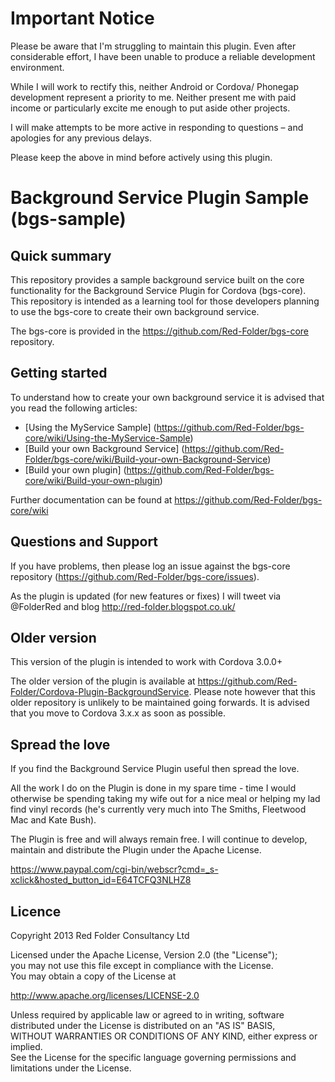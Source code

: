 # Important Notice
Please be aware that I'm struggling to maintain this plugin.  Even after considerable effort, I have been unable to produce a reliable development environment.

While I will work to rectify this, neither Android or Cordova/ Phonegap development represent a priority to me.  Neither present me with paid income or particularly excite me enough to put aside other projects.

I will make attempts to be more active in responding to questions – and apologies for any previous delays.

Please keep the above in mind before actively using this plugin.

# Background Service Plugin Sample (bgs-sample)

## Quick summary
This repository provides a sample background service built on the core functionality for the Background Service Plugin for Cordova (bgs-core).  This repository is intended as a learning tool for those developers planning to use the bgs-core to create their own background service.

The bgs-core is provided in the https://github.com/Red-Folder/bgs-core repository.

## Getting started
To understand how to create your own background service it is advised that you read the following articles:

* [Using the MyService Sample] (https://github.com/Red-Folder/bgs-core/wiki/Using-the-MyService-Sample)
* [Build your own Background Service] (https://github.com/Red-Folder/bgs-core/wiki/Build-your-own-Background-Service)
* [Build your own plugin] (https://github.com/Red-Folder/bgs-core/wiki/Build-your-own-plugin)

Further documentation can be found at https://github.com/Red-Folder/bgs-core/wiki

## Questions and Support
If you have problems, then please log an issue against the bgs-core repository (https://github.com/Red-Folder/bgs-core/issues).

As the plugin is updated (for new features or fixes) I will tweet via @FolderRed and blog http://red-folder.blogspot.co.uk/

## Older version
This version of the plugin is intended to work with Cordova 3.0.0+

The older version of the plugin is available at https://github.com/Red-Folder/Cordova-Plugin-BackgroundService.  Please note however that this older repository is unlikely to be maintained going forwards.  It is advised that you move to Cordova 3.x.x as soon as possible.

## Spread the love

If you find the Background Service Plugin useful then spread the love.

All the work I do on the Plugin is done in my spare time - time I would otherwise be spending taking my wife out for a nice meal or helping my lad find vinyl records (he's currently very much into The Smiths, Fleetwood Mac and Kate Bush).

The Plugin is free and will always remain free. I will continue to develop, maintain and distribute the Plugin under the Apache License.

https://www.paypal.com/cgi-bin/webscr?cmd=_s-xclick&hosted_button_id=E64TCFQ3NLHZ8

## Licence
Copyright 2013 Red Folder Consultancy Ltd
    
Licensed under the Apache License, Version 2.0 (the "License");   
you may not use this file except in compliance with the License.   
You may obtain a copy of the License at       
  
http://www.apache.org/licenses/LICENSE-2.0   
 
Unless required by applicable law or agreed to in writing, software   
distributed under the License is distributed on an "AS IS" BASIS,   
WITHOUT WARRANTIES OR CONDITIONS OF ANY KIND, either express or implied.   
See the License for the specific language governing permissions and   
limitations under the License.
